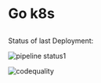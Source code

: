 # Go k8s
## 

Status of last Deployment:<br>



![pipeline status1](https://gitlab.com/morheus9/go_example//builds/artifacts/master/browse?job=deploy)


![codequality](https://gitlab.version.fz-juelich.de/vis/jusense-cicd//builds/artifacts/master/browse?job=analysis-clangtidy)